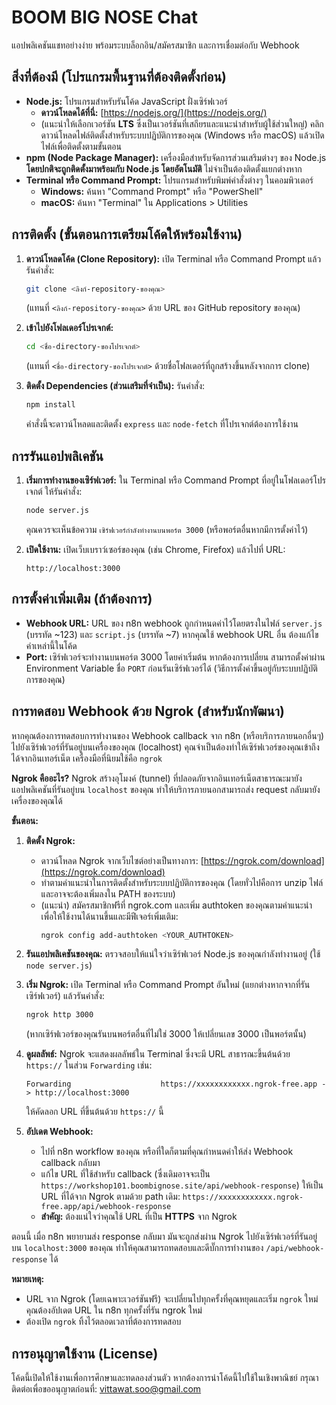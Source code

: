 # BOOM BIG NOSE Chat

แอปพลิเคชันแชทอย่างง่าย พร้อมระบบล็อกอิน/สมัครสมาชิก และการเชื่อมต่อกับ Webhook

## สิ่งที่ต้องมี (โปรแกรมพื้นฐานที่ต้องติดตั้งก่อน)

*   **Node.js:** โปรแกรมสำหรับรันโค้ด JavaScript ฝั่งเซิร์ฟเวอร์
    *   **ดาวน์โหลดได้ที่นี่:** [https://nodejs.org/](https://nodejs.org/)
    *   (แนะนำให้เลือกเวอร์ชัน **LTS** ซึ่งเป็นเวอร์ชันที่เสถียรและแนะนำสำหรับผู้ใช้ส่วนใหญ่) คลิกดาวน์โหลดไฟล์ติดตั้งสำหรับระบบปฏิบัติการของคุณ (Windows หรือ macOS) แล้วเปิดไฟล์เพื่อติดตั้งตามขั้นตอน
*   **npm (Node Package Manager):** เครื่องมือสำหรับจัดการส่วนเสริมต่างๆ ของ Node.js **โดยปกติจะถูกติดตั้งมาพร้อมกับ Node.js โดยอัตโนมัติ** ไม่จำเป็นต้องติดตั้งแยกต่างหาก
*   **Terminal หรือ Command Prompt:** โปรแกรมสำหรับพิมพ์คำสั่งต่างๆ ในคอมพิวเตอร์
    *   **Windows:** ค้นหา "Command Prompt" หรือ "PowerShell"
    *   **macOS:** ค้นหา "Terminal" ใน Applications > Utilities

## การติดตั้ง (ขั้นตอนการเตรียมโค้ดให้พร้อมใช้งาน)

1.  **ดาวน์โหลดโค้ด (Clone Repository):**
    เปิด Terminal หรือ Command Prompt แล้วรันคำสั่ง:
    ```bash
    git clone <ลิงก์-repository-ของคุณ>
    ```
    (แทนที่ `<ลิงก์-repository-ของคุณ>` ด้วย URL ของ GitHub repository ของคุณ)

2.  **เข้าไปยังโฟลเดอร์โปรเจกต์:**
    ```bash
    cd <ชื่อ-directory-ของโปรเจกต์>
    ```
    (แทนที่ `<ชื่อ-directory-ของโปรเจกต์>` ด้วยชื่อโฟลเดอร์ที่ถูกสร้างขึ้นหลังจากการ clone)

3.  **ติดตั้ง Dependencies (ส่วนเสริมที่จำเป็น):**
    รันคำสั่ง:
    ```bash
    npm install
    ```
    คำสั่งนี้จะดาวน์โหลดและติดตั้ง `express` และ `node-fetch` ที่โปรเจกต์ต้องการใช้งาน

## การรันแอปพลิเคชัน

1.  **เริ่มการทำงานของเซิร์ฟเวอร์:**
    ใน Terminal หรือ Command Prompt ที่อยู่ในโฟลเดอร์โปรเจกต์ ให้รันคำสั่ง:
    ```bash
    node server.js
    ```
    คุณควรจะเห็นข้อความ `เซิร์ฟเวอร์กำลังทำงานบนพอร์ต 3000` (หรือพอร์ตอื่นหากมีการตั้งค่าไว้)

2.  **เปิดใช้งาน:**
    เปิดเว็บเบราว์เซอร์ของคุณ (เช่น Chrome, Firefox) แล้วไปที่ URL:
    ```
    http://localhost:3000
    ```

## การตั้งค่าเพิ่มเติม (ถ้าต้องการ)

*   **Webhook URL:** URL ของ n8n webhook ถูกกำหนดค่าไว้โดยตรงในไฟล์ `server.js` (บรรทัด ~123) และ `script.js` (บรรทัด ~7) หากคุณใช้ webhook URL อื่น ต้องแก้ไขค่าเหล่านี้ในโค้ด
*   **Port:** เซิร์ฟเวอร์จะทำงานบนพอร์ต 3000 โดยค่าเริ่มต้น หากต้องการเปลี่ยน สามารถตั้งค่าผ่าน Environment Variable ชื่อ `PORT` ก่อนรันเซิร์ฟเวอร์ได้ (วิธีการตั้งค่าขึ้นอยู่กับระบบปฏิบัติการของคุณ)

## การทดสอบ Webhook ด้วย Ngrok (สำหรับนักพัฒนา)

หากคุณต้องการทดสอบการทำงานของ Webhook callback จาก n8n (หรือบริการภายนอกอื่นๆ) ไปยังเซิร์ฟเวอร์ที่รันอยู่บนเครื่องของคุณ (localhost) คุณจำเป็นต้องทำให้เซิร์ฟเวอร์ของคุณเข้าถึงได้จากอินเทอร์เน็ต เครื่องมือที่นิยมใช้คือ `ngrok`

**Ngrok คืออะไร?**
Ngrok สร้างอุโมงค์ (tunnel) ที่ปลอดภัยจากอินเทอร์เน็ตสาธารณะมายังแอปพลิเคชันที่รันอยู่บน `localhost` ของคุณ ทำให้บริการภายนอกสามารถส่ง request กลับมายังเครื่องของคุณได้

**ขั้นตอน:**

1.  **ติดตั้ง Ngrok:**
    *   ดาวน์โหลด Ngrok จากเว็บไซต์อย่างเป็นทางการ: [https://ngrok.com/download](https://ngrok.com/download)
    *   ทำตามคำแนะนำในการติดตั้งสำหรับระบบปฏิบัติการของคุณ (โดยทั่วไปคือการ unzip ไฟล์และอาจจะต้องเพิ่มลงใน PATH ของระบบ)
    *   (แนะนำ) สมัครสมาชิกฟรีที่ ngrok.com และเพิ่ม authtoken ของคุณตามคำแนะนำ เพื่อให้ใช้งานได้นานขึ้นและมีฟีเจอร์เพิ่มเติม:
        ```bash
        ngrok config add-authtoken <YOUR_AUTHTOKEN>
        ```

2.  **รันแอปพลิเคชันของคุณ:**
    ตรวจสอบให้แน่ใจว่าเซิร์ฟเวอร์ Node.js ของคุณกำลังทำงานอยู่ (ใช้ `node server.js`)

3.  **เริ่ม Ngrok:**
    เปิด Terminal หรือ Command Prompt อันใหม่ (แยกต่างหากจากที่รันเซิร์ฟเวอร์) แล้วรันคำสั่ง:
    ```bash
    ngrok http 3000
    ```
    (หากเซิร์ฟเวอร์ของคุณรันบนพอร์ตอื่นที่ไม่ใช่ 3000 ให้เปลี่ยนเลข 3000 เป็นพอร์ตนั้น)

4.  **ดูผลลัพธ์:**
    Ngrok จะแสดงผลลัพธ์ใน Terminal ซึ่งจะมี URL สาธารณะขึ้นต้นด้วย `https://` ในส่วน `Forwarding` เช่น:
    ```
    Forwarding                    https://xxxxxxxxxxxx.ngrok-free.app -> http://localhost:3000
    ```
    ให้คัดลอก URL ที่ขึ้นต้นด้วย `https://` นี้

5.  **อัปเดต Webhook:**
    *   ไปที่ n8n workflow ของคุณ หรือที่ใดก็ตามที่คุณกำหนดค่าให้ส่ง Webhook callback กลับมา
    *   แก้ไข URL ที่ใช้สำหรับ callback (ซึ่งเดิมอาจจะเป็น `https://workshop101.boombignose.site/api/webhook-response`) ให้เป็น URL ที่ได้จาก Ngrok ตามด้วย path เดิม:
        `https://xxxxxxxxxxxx.ngrok-free.app/api/webhook-response`
    *   **สำคัญ:** ต้องแน่ใจว่าคุณใช้ URL ที่เป็น **HTTPS** จาก Ngrok

ตอนนี้ เมื่อ n8n พยายามส่ง response กลับมา มันจะถูกส่งผ่าน Ngrok ไปยังเซิร์ฟเวอร์ที่รันอยู่บน `localhost:3000` ของคุณ ทำให้คุณสามารถทดสอบและดีบั๊กการทำงานของ `/api/webhook-response` ได้

**หมายเหตุ:**
*   URL จาก Ngrok (โดยเฉพาะเวอร์ชันฟรี) จะเปลี่ยนไปทุกครั้งที่คุณหยุดและเริ่ม `ngrok` ใหม่ คุณต้องอัปเดต URL ใน n8n ทุกครั้งที่รัน ngrok ใหม่
*   ต้องเปิด `ngrok` ทิ้งไว้ตลอดเวลาที่ต้องการทดสอบ

## การอนุญาตใช้งาน (License)

โค้ดนี้เปิดให้ใช้งานเพื่อการศึกษาและทดลองส่วนตัว หากต้องการนำโค้ดนี้ไปใช้ในเชิงพาณิชย์ กรุณาติดต่อเพื่อขออนุญาตก่อนที่: [vittawat.soo@gmail.com](mailto:vittawat.soo@gmail.com)
